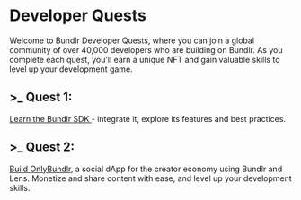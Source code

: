 # Developer Quests

Welcome to Bundlr Developer Quests, where you can join a global community of over 40,000 developers who are building on Bundlr. As you complete each quest, you'll earn a unique NFT and gain valuable skills to level up your development game.

## >\_ Quest 1:

[Learn the Bundlr SDK ](/hands-on/quests/bundlr-sdk-quest)- integrate it, explore its features and best practices.

## >\_ Quest 2:

[Build OnlyBundlr,](/hands-on/quests/bundlr-lens-quest) a social dApp for the creator economy using Bundlr and Lens. Monetize and share content with ease, and level up your development skills.
